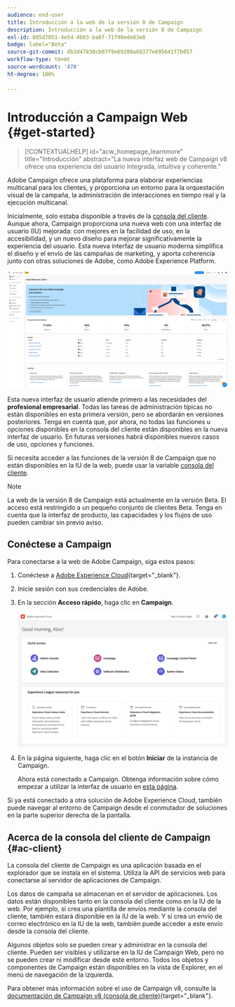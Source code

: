 ```yaml
---
audience: end-user
title: Introducción a la web de la versión 8 de Campaign
description: Introducción a la web de la versión 8 de Campaign
exl-id: 885d7851-4e5d-4b03-ba6f-71f90ede83e8
badge: label="Beta"
source-git-commit: db3d47830cb07f9e69200a68377e695641f7b057
workflow-type: tm+mt
source-wordcount: '478'
ht-degree: 100%

---
```


# Introducción a Campaign Web {#get-started}


>[!CONTEXTUALHELP]
>id="acw_homepage_learnmore"
>title="Introducción"
>abstract="La nueva interfaz web de Campaign v8 ofrece una experiencia del usuario integrada, intuitiva y coherente."

Adobe Campaign ofrece una plataforma para elaborar experiencias multicanal para los clientes, y proporciona un entorno para la orquestación visual de la campaña, la administración de interacciones en tiempo real y la ejecución multicanal.

Inicialmente, solo estaba disponible a través de la [consola del cliente](#ac-client). Aunque ahora, Campaign proporciona una nueva web con una interfaz de usuario (IU) mejorada: con mejores en la facilidad de uso, en la accesibilidad, y un nuevo diseño para mejorar significativamente la experiencia del usuario. Esta nueva interfaz de usuario moderna simplifica el diseño y el envío de las campañas de marketing, y aporta coherencia junto con otras soluciones de Adobe, como Adobe Experience Platform.

![](assets/home.png)

Esta nueva interfaz de usuario atiende primero a las necesidades del **profesional empresarial**. Todas las tareas de administración típicas no están disponibles en esta primera versión, pero se abordarán en versiones posteriores. Tenga en cuenta que, por ahora, no todas las funciones u opciones disponibles en la consola del cliente están disponibles en la nueva interfaz de usuario. En futuras versiones habrá disponibles nuevos casos de uso, opciones y funciones.

Si necesita acceder a las funciones de la versión 8 de Campaign que no están disponibles en la IU de la web, puede usar la variable [consola del cliente](#ac-client).


>[!NOTE]
>
>La web de la versión 8 de Campaign está actualmente en la versión Beta. El acceso está restringido a un pequeño conjunto de clientes Beta. Tenga en cuenta que la interfaz de producto, las capacidades y los flujos de uso pueden cambiar sin previo aviso.

## Conéctese a Campaign

Para conectarse a la web de Adobe Campaign, siga estos pasos:

1. Conéctese a [Adobe Experience Cloud](https://experience.adobe.com){target="_blank"}.
1. Inicie sesión con sus credenciales de Adobe.
1. En la sección **Acceso rápido**, haga clic en **Campaign**.

   ![](assets/connect.png)

1. En la página siguiente, haga clic en el botón **Iniciar** de la instancia de Campaign.

   Ahora está conectado a Campaign. Obtenga información sobre cómo empezar a utilizar la interfaz de usuario en [esta página](user-interface.md).

Si ya está conectado a otra solución de Adobe Experience Cloud, también puede navegar al entorno de Campaign desde el conmutador de soluciones en la parte superior derecha de la pantalla.

## Acerca de la consola del cliente de Campaign {#ac-client}

La consola del cliente de Campaign es una aplicación basada en el explorador que se instala en el sistema. Utiliza la API de servicios web para conectarse al servidor de aplicaciones de Campaign.

Los datos de campaña se almacenan en el servidor de aplicaciones. Los datos están disponibles tanto en la consola del cliente como en la IU de la web. Por ejemplo, si crea una plantilla de envíos mediante la consola del cliente, también estará disponible en la IU de la web. Y si crea un envío de correo electrónico en la IU de la web, también puede acceder a este envío desde la consola del cliente.

Algunos objetos solo se pueden crear y administrar en la consola del cliente. Pueden ser visibles y utilizarse en la IU de Campaign Web, pero no se pueden crear ni modificar desde este entorno. Todos los objetos y componentes de Campaign están disponibles en la vista de Explorer, en el menú de navegación de la izquierda.

Para obtener más información sobre el uso de Campaign v8, consulte la [documentación de Campaign v8 (consola de cliente)](https://experienceleague.adobe.com/docs/campaign/campaign-v8/campaign-home.html?lang=es){target="_blank"}.
